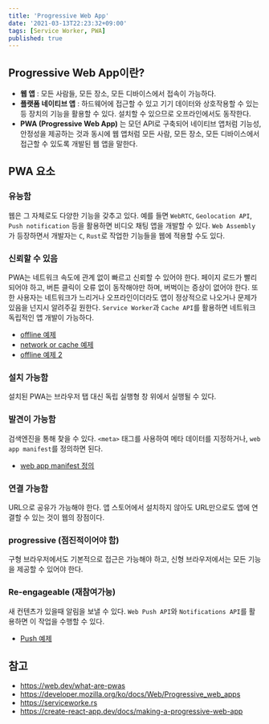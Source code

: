 ```yaml
---
title: 'Progressive Web App'
date: '2021-03-13T22:23:32+09:00'
tags: [Service Worker, PWA]
published: true
---
```


## Progressive Web App이란?

- **웹 앱** : 모든 사람들, 모든 장소, 모든 디바이스에서 접속이 가능하다.
- **플랫폼 네이티브 앱** : 하드웨어에 접근할 수 있고 기기 데이터와 상호작용할 수 있는 등 장치의 기능을 활용할 수 있다. 설치할 수 있으므로 오프라인에서도 동작한다.
- **PWA (Progressive Web App)** 는 모던 API로 구축되어 네이티브 앱처럼 기능성, 안정성을 제공하는 것과 동시에 웹 앱처럼 모든 사람, 모든 장소, 모든 디바이스에서 접근할 수 있도록 개발된 웹 앱을 말한다.

## PWA 요소

### 유능함

웹은 그 자체로도 다양한 기능을 갖추고 있다. 예를 들면 `WebRTC`, `Geolocation API`, `Push notification` 등을 활용하면 비디오 채팅 앱을 개발할 수 있다. `Web Assembly`가 등장하면서 개발자는 `C`, `Rust`로 작업한 기능들을 웹에 적용할 수도 있다.

### 신뢰할 수 있음

PWA는 네트워크 속도에 관계 없이 빠르고 신뢰할 수 있어야 한다. 페이지 로드가 빨리 되어야 하고, 버튼 클릭이 오류 없이 동작해야만 하며, 버벅이는 증상이 없어야 한다. 또한 사용자는 네트워크가 느리거나 오프라인이더라도 앱이 정상적으로 나오거나 문제가 있음을 넌지시 알려주길 원한다. `Service Worker`과 `Cache API`를 활용하면 네트워크 독립적인 앱 개발이 가능하다.

- [offline 예제](https://serviceworke.rs/offline-fallback_demo.html)
- [network or cache 예제](https://serviceworke.rs/strategy-network-or-cache_demo.html)
- [offline 예제 2](https://web.dev/offline-fallback-page/)

### 설치 가능함

설치된 PWA는 브라우저 탭 대신 독립 실행형 창 위에서 실행될 수 있다.

### 발견이 가능함

검색엔진을 통해 찾을 수 있다. `<meta>` 태그를 사용하여 메타 데이터를 지정하거나, `web app manifest`를 정의하면 된다.

- [web app manifest 정의](https://web.dev/add-manifest/)

### 연결 가능함

URL으로 공유가 가능해야 한다. 앱 스토어에서 설치하지 않아도 URL만으로도 앱에 연결할 수 있는 것이 웹의 장점이다.

### progressive (점진적이어야 함)

구형 브라우저에서도 기본적으로 접근은 가능해야 하고, 신형 브라우저에서는 모든 기능을 제공할 수 있어야 한다.

### Re-engageable (재참여가능)

새 컨텐츠가 있을때 알림을 보낼 수 있다. `Web Push API`와 `Notifications API`를 활용하면 이 작업을 수행할 수 있다.

- [Push 예제](https://serviceworke.rs/push-payload_demo.html)

## 참고

- https://web.dev/what-are-pwas
- https://developer.mozilla.org/ko/docs/Web/Progressive_web_apps
- https://serviceworke.rs
- https://create-react-app.dev/docs/making-a-progressive-web-app
